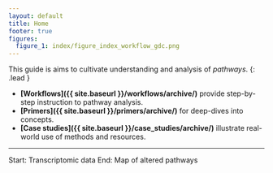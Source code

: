 ```yaml
---
layout: default
title: Home
footer: true
figures:
  figure_1: index/figure_index_workflow_gdc.png
---
```


This guide is aims to cultivate understanding and analysis of *pathways*.
{: .lead }

  - **[Workflows]({{ site.baseurl }}/workflows/archive/)** provide step-by-step instruction to pathway analysis.
  - **[Primers]({{ site.baseurl }}/primers/archive/)** for deep-dives into concepts.
  - **[Case studies]({{ site.baseurl }}/case_studies/archive/)** illustrate real-world use of methods and resources.

<hr/>

<div class="panel panel-default guide-index">
  <div class="panel-heading">
    <p class="panel-title text-center">
      Start: Transcriptomic data <span class="glyphicon glyphicon-menu-right" aria-hidden="true"></span>
      End: Map of altered pathways
    </p>
  </div>
  <div class="panel-body">
    <div id="index-concepts-chart-emseq" data-baseurl="{{ site.baseurl }}"></div>
  </div>
</div>
